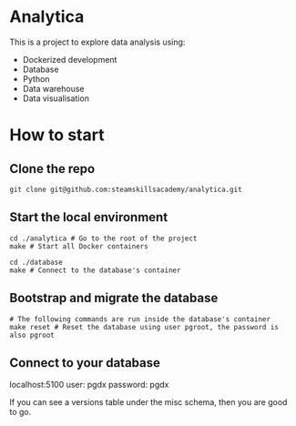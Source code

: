 # Analytica

This is a project to explore data analysis using: 
* Dockerized development
* Database
* Python
* Data warehouse
* Data visualisation

# How to start
## Clone the repo
```shell
git clone git@github.com:steamskillsacademy/analytica.git
```

## Start the local environment
```shell
cd ./analytica # Go to the root of the project
make # Start all Docker containers

cd ./database
make # Connect to the database's container
```

## Bootstrap and migrate the database
```shell
# The following commands are run inside the database's container
make reset # Reset the database using user pgroot, the password is also pgroot
```

## Connect to your database
localhost:5100
user: pgdx
password: pgdx

If you can see a versions table under the misc schema, then you are good to go.
